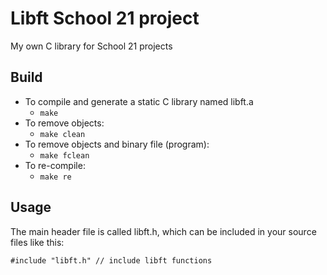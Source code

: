 # Libft School 21 project
My own C library for School 21 projects
## Build
- To compile and generate a static C library named libft.a
  - `make`
- To remove objects:
  - `make clean`
- To remove objects and binary file (program):
  - `make fclean`
- To re-compile:
  - `make re`
## Usage
The main header file is called libft.h, which can be included in your source files like this:
```
#include "libft.h" // include libft functions
```
